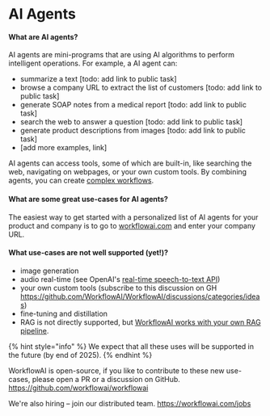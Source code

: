 # AI Agents
#### What are AI agents?

AI agents are mini-programs that are using AI algorithms to perform intelligent operations. For example, a AI agent can:
- summarize a text [todo: add link to public task]
- browse a company URL to extract the list of customers [todo: add link to public task]
- generate SOAP notes from a medical report [todo: add link to public task]
- search the web to answer a question [todo: add link to public task]
- generate product descriptions from images [todo: add link to public task]
- [add more examples, link]

AI agents can access tools, some of which are built-in, like searching the web, navigating on webpages, or your own custom tools.
By combining agents, you can create [complex workflows](link).

#### What are some great use-cases for AI agents?
The easiest way to get started with a personalized list of AI agents for your product and company is to go to [workflowai.com](https://workflowai.com) and enter your company URL.

#### What use-cases are not well supported (yet!)?
- image generation
- audio real-time (see OpenAI's [real-time speech-to-text API](https://platform.openai.com/docs/guides/realtime))
- your own custom tools (subscribe to this discussion on GH https://github.com/WorkflowAI/WorkflowAI/discussions/categories/ideas)
- fine-tuning and distillation
- RAG is not directly supported, but [WorkflowAI works with your own RAG pipeline](). 

{% hint style="info" %}
We expect that all these uses will be supported in the future (by end of 2025).
{% endhint %}

WorkflowAI is open-source, if you like to contribute to these new use-cases, please open a PR or a discussion on GitHub. https://github.com/workflowai/workflowai

We're also hiring – join our distributed team. https://workflowai.com/jobs